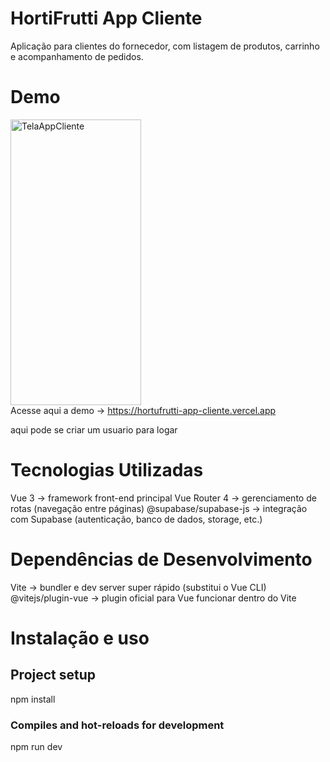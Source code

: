 # HortiFrutti App Cliente
Aplicação para clientes do fornecedor, com listagem de produtos, carrinho e acompanhamento de pedidos.

# Demo

<img width="209" height="457" alt="TelaAppCliente" src="https://github.com/user-attachments/assets/c10133b3-14c8-4178-b73d-09ceefa06471" />  <br>
Acesse aqui a demo -> https://hortufrutti-app-cliente.vercel.app

aqui pode se criar um usuario para logar


# Tecnologias Utilizadas

Vue 3
 → framework front-end principal
Vue Router 4
 → gerenciamento de rotas (navegação entre páginas)
@supabase/supabase-js
 → integração com Supabase (autenticação, banco de dados, storage, etc.)

 # Dependências de Desenvolvimento 
 Vite
 → bundler e dev server super rápido (substitui o Vue CLI)
@vitejs/plugin-vue
 → plugin oficial para Vue funcionar dentro do Vite

 # Instalação e uso 

## Project setup
npm install
### Compiles and hot-reloads for development
npm run dev



